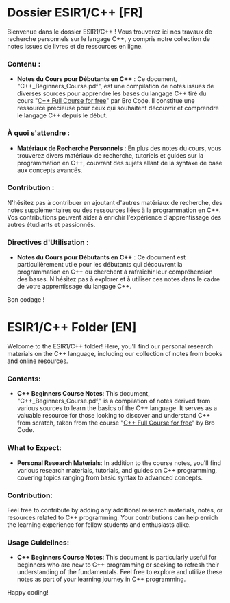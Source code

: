 # Dossier ESIR1/C++ [FR]

Bienvenue dans le dossier ESIR1/C++ ! Vous trouverez ici nos travaux de recherche personnels sur le langage C++, y compris notre collection de notes issues de livres et de ressources en ligne.

### Contenu :
- **Notes du Cours pour Débutants en C++** : Ce document, "C++_Beginners_Course.pdf", est une compilation de notes issues de diverses sources pour apprendre les bases du langage C++ tiré du cours "[C++ Full Course for free](https://www.youtube.com/watch?v=-TkoO8Z07hI&t)" par Bro Code. Il constitue une ressource précieuse pour ceux qui souhaitent découvrir et comprendre le langage C++ depuis le début.

### À quoi s'attendre :
- **Matériaux de Recherche Personnels** : En plus des notes du cours, vous trouverez divers matériaux de recherche, tutoriels et guides sur la programmation en C++, couvrant des sujets allant de la syntaxe de base aux concepts avancés.

### Contribution :
N'hésitez pas à contribuer en ajoutant d'autres matériaux de recherche, des notes supplémentaires ou des ressources liées à la programmation en C++. Vos contributions peuvent aider à enrichir l'expérience d'apprentissage des autres étudiants et passionnés.

### Directives d'Utilisation :
- **Notes du Cours pour Débutants en C++** : Ce document est particulièrement utile pour les débutants qui découvrent la programmation en C++ ou cherchent à rafraîchir leur compréhension des bases. N'hésitez pas à explorer et à utiliser ces notes dans le cadre de votre apprentissage du langage C++.

Bon codage !

# ESIR1/C++ Folder [EN]

Welcome to the ESIR1/C++ folder! Here, you'll find our personal research materials on the C++ language, including our collection of notes from books and online resources.

### Contents:
- **C++ Beginners Course Notes**: This document, "C++_Beginners_Course.pdf," is a compilation of notes derived from various sources to learn the basics of the C++ language. It serves as a valuable resource for those looking to discover and understand C++ from scratch, taken from the course "[C++ Full Course for free](https://www.youtube.com/watch?v=-TkoO8Z07hI&t)" by Bro Code.

### What to Expect:
- **Personal Research Materials**: In addition to the course notes, you'll find various research materials, tutorials, and guides on C++ programming, covering topics ranging from basic syntax to advanced concepts.

### Contribution:
Feel free to contribute by adding any additional research materials, notes, or resources related to C++ programming. Your contributions can help enrich the learning experience for fellow students and enthusiasts alike.

### Usage Guidelines:
- **C++ Beginners Course Notes**: This document is particularly useful for beginners who are new to C++ programming or seeking to refresh their understanding of the fundamentals. Feel free to explore and utilize these notes as part of your learning journey in C++ programming.

Happy coding!
